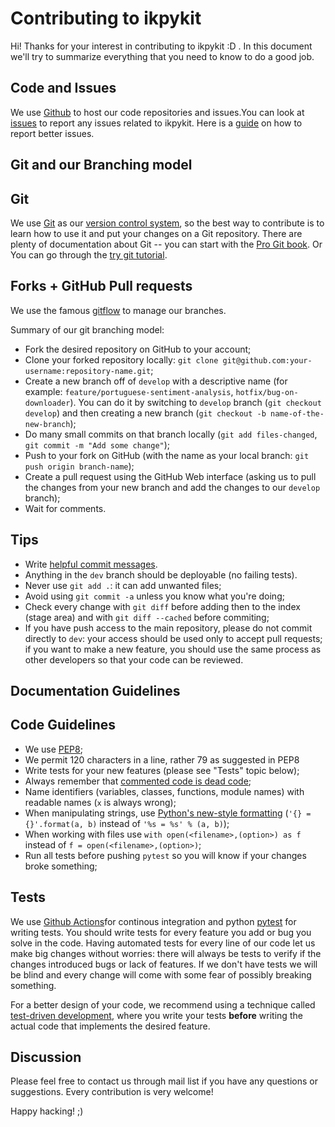 Contributing to ikpykit
=====================

Hi! Thanks for your interest in contributing to ikpykit :D .
In this document we'll try to summarize everything that you need to know to do a good job.

Code and Issues
---------------

We use [Github](https://github.com/IsolationKernel/ikpykit) to host our code repositories
and issues.You can look at [issues](https://github.com/IsolationKernel/ikpykit/issues) to report any
issues related to ikpykit. Here is a [guide](https://guides.github.com/features/issues/)
on how to report better issues.

Git and our Branching model
---------------------------

Git
---

We use [Git](http://git-scm.com) as our [version control system](http://en.wikipedia.org/wiki/Revision_control), so the best way to
contribute is to learn how to use it and put your changes on a Git repository.
There are plenty of documentation about Git -- you can start with the [Pro Git book](http://git-scm.com/book/).
Or You can go through the [try git tutorial](https://try.github.io/levels/1/challenges/).

Forks + GitHub Pull requests
----------------------------

We use the famous
[gitflow](http://nvie.com/posts/a-successful-git-branching-model/) to manage our
branches.

Summary of our git branching model:

- Fork the desired repository on GitHub to your account;
- Clone your forked repository locally: `git clone git@github.com:your-username:repository-name.git`;
- Create a new branch off of `develop` with a descriptive name (for example: `feature/portuguese-sentiment-analysis`, `hotfix/bug-on-downloader`). You can do it by switching to `develop` branch (`git checkout develop`) and then creating a new branch (`git checkout -b name-of-the-new-branch`);
- Do many small commits on that branch locally (`git add files-changed`, `git commit -m "Add some change"`);
- Push to your fork on GitHub (with the name as your local branch: `git push origin branch-name`);
- Create a pull request using the GitHub Web interface (asking us to pull the changes from your new branch and add the changes to our `develop` branch);
- Wait for comments.

Tips
----

- Write [helpful commit messages](http://robots.thoughtbot.com/5-useful-tips-for-a-better-commit-message).
- Anything in the `dev` branch should be deployable (no failing tests).
- Never use `git add .`: it can add unwanted files;
- Avoid using `git commit -a` unless you know what you're doing;
- Check every change with `git diff` before adding then to the index (stage area) and with `git diff --cached` before commiting;
- If you have push access to the main repository, please do not commit directly to `dev`: your access should be used only to accept pull requests; if you want to make a new feature, you should use the same process as other developers so that your code can be reviewed.

Documentation Guidelines
------------------------

Code Guidelines
---------------

- We use [PEP8](http://www.python.org/dev/peps/pep-0008/);
- We permit 120 characters in a line, rather 79 as suggested in PEP8
- Write tests for your new features (please see "Tests" topic below);
- Always remember that [commented code is dead code](http://www.codinghorror.com/blog/2008/07/coding-without-comments.html);
- Name identifiers (variables, classes, functions, module names) with readable names (`x` is always wrong);
- When manipulating strings, use [Python's new-style formatting](http://docs.python.org/library/string.html#format-string-syntax) (`'{} = {}'.format(a, b)` instead of `'%s = %s' % (a, b)`);
- When working with files use `with open(<filename>,(option>) as f` instead of `f = open(<filename>,(option>)`;
- Run all tests before pushing `pytest` so you will know if your changes broke something;

Tests
-----

We use [Github Actions](https://github.com/features/actions)for continous integration
and python [pytest](https://docs.pytest.org/en/stable/index.html) for writing tests.
You should write tests for every feature you add or bug you solve in the code.
Having automated tests for every line of our code let us make big changes
without worries: there will always be tests to verify if the changes introduced
bugs or lack of features. If we don't have tests we will be blind and every
change will come with some fear of possibly breaking something.

For a better design of your code, we recommend using a technique called
[test-driven development](https://en.wikipedia.org/wiki/Test-driven_development),
where you write your tests **before** writing the actual code that implements
the desired feature.

Discussion
----------

Please feel free to contact us through mail list if
you have any questions or suggestions.
Every contribution is very welcome!

Happy hacking! ;)
